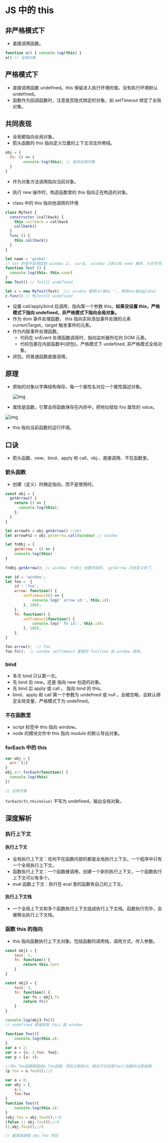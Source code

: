 # JS 中的 this

## 非严格模式下

* 直接调用函数。

```javascript
function a() { console.log(this) } 
a() // 全局对象
```

## 严格模式下

* 直接调用函数 undefined。this 保留进入执行环境的值，没有执行环境默认 undefined。
* 函数作为回调函数时，注意是否隐式绑定的对象。如 setTimeout 绑定了全局对象。

## 共同表现

* 全局都指向全局对象。
* 箭头函数的 this 指向定义位置的上下文词法作用域。

```javascript
obj = { 
  fn: () => {
		console.log(this); // 指向全局对象
  }
}
```

* 作为对象方法调用指向当前对象。

* 执行 new 操作时，构造函数里的 this 指向正在构造的对象。
* class 中的 this 指向他调用的环境

```javascript
class MyTest {
  constructor (callback) {
    this.callback = callback
    callback()
  }
  func () {
    this.callback()
  }
}

let name = 'global'
// let 的值不会绑定到 window 上， var会， window 上默认有 name 属性，为空字符。
function Test () {
  console.log(this, this.name)
}
new Test() // Test{} undefined

let c = new MyTest(Test)  /// window 使用let输出 '', 使用var输出global
c.func() // MyTest{} undefined
```

* 设置 call/apply/bind 后调用，指向第一个参数 this。**如果没设置 this，严格模式下指向 undefined，非严格模式下指向全局对象。**
* 作为 dom 事件处理函数， this 指向实际添加事件处理的元素 currentTarget。target 触发事件的元素。
* 作为内联事件处理函数。
    * 代码在 onEvent 处理函数调用时，指向监听器所在的 DOM 元素。
    * 代码包裹在内部函数中(闭包)。严格模式下 undefined, 非严格模式全局对象。
* 闭包。同普通函数直接调用。

## 原理

* 原始的对象以字典结构保存。每一个属性名对应一个属性描述对象。

    ![img](this.assets/bg2018061802.png)

* 属性是函数，引擎会将函数保存在内存中。把地址赋给 foo 属性的 value。

![img](this.assets/bg2018061803.png)

* this 指向当前函数的运行环境。

## 口诀

* 箭头函数、new、bind、apply 和 call、obj.、直接调用、不在函数里。

### 箭头函数

* 创建（定义）时确定指向，而不是使用时。

```javascript
const obj = {
  getArrow() {
    return () => {
      console.log(this);
    };
  }
}

let arrowFn = obj.getArrow() //obj
let arrowFn2 = obj.getArrow.call(window) // window

let fnObj = {
	getArrow : () => {
    console.log(this)
}
  
fnObj.getArrow(); // window  fnObj 创建完成时， getArrow 已经定义好了。
```

```javascript
var id = 'window';
let foo =  {
    id : 'foo',
    arrow: function() {
        setTimeout(() => {
            console.log(' arrow id:', this.id);
        }, 100);
    },
    fn: function() {
        setTimeout(function() {
            console.log(' fn id:', this.id);
        }, 100);
    },
}

foo.arrow();  // foo 
foo.fn();  // window setTimeout 里面的 function 由 window 调用。
```

### bind

* 多次 bind 只认第一次。
* 先 bind  后 new。还是 指向 new 创造的对象。
* 先 bind 后 apply 或 call 。 指向 bind 的 this。
* bind、apply 和 call 第一个参数为 undefined 或 null ，会被忽略，会默认绑定全局变量，严格模式下为 undefined。

### 不在函数里

* script 标签中 this 指向 window。
* node 的模块文件中 this 指向 module 的默认导出对象。

### forEach 中的 this

```javascript
var obj = {
  arr: [1]
}
obj.arr.forEach(function() {
  console.log(this)
})

// 全局对象
```

`forEach(fn,thisValue)` 不写为 undefined，输出全局对象。

## 深度解析

### 执行上下文

#### 执行上下文

* 全局执行上下文：任何不在函数内部的都是全局执行上下文。一个程序中只有一个全局执行上下文。
* 函数执行上下文：一个函数被调用，创建一个新的执行上下文，一个函数执行上下文可以有多个。
* eval 函数上下文：执行在 eval 里的函数有自己的上下文。

#### 执行上下文栈

* 一个全局上下文和多个函数执行上下文组成执行上下文栈。函数执行完毕，会被移出执行上下文栈。

### 函数 this 的指向

* this 指向函数执行上下文对象。包括函数的调用栈，调用方式，传入参数。

```javascript
const obj1 = {
    text: 1,
    fn: function() {
        return this.text
    }
}

const obj3 = {
    text: 3,
    fn: function() {
        var fn = obj1.fn
        return fn()
    }
}

console.log(obj3.fn())
// undefined 直接调用 this 是 window
```

```javascript
function foo(){
    console.log(this.a);
}
var a = 2;
var o = {a: 3,foo: foo};
var p = {a: 4};

//将o.foo函数赋值给p.foo函数，然后立即执行。相当于仅仅是foo()函数的立即调用
(p.foo = o.foo)();//2
```

```javascript
var a = 0;
var obj = {
    a:2,
    foo:foo
}
function foo(){
    console.log(this.a);
}
(obj.foo = obj.foo)();//0
(false || obj.foo)();//0
(1,obj.foo)();//0

// 都是直接取 obj.foo 然后
```

